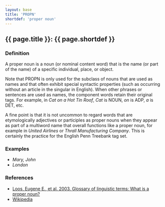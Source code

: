 ```yaml
---
layout: base
title: 'PROPN'
shortdef: 'proper noun'
---
```


## {{ page.title }}: {{ page.shortdef }}

### Definition

A proper noun is a noun (or nominal content word) that is the name (or part of the name) of a specific individual, place, or object.

Note that PROPN is only used for the subclass of nouns that are used as names and that often exhibit special syntactic properties (such as occurring without an article in the singular in English). When other phrases or sentences are used as names, the component words retain their original tags. For example, in _Cat on a Hot Tin Roof_, _Cat_ is NOUN, _on_ is ADP, _a_ is DET, etc. 

A fine point is that it is not uncommon to regard words that are etymologically adjectives or participles as proper nouns when they appear as part of a multiword name that overall functions like a proper noun, for example in _United Airlines_ or _Thrall Manufacturing Company_.  This is certainly the practice for the English Penn Treebank tag set.

### Examples

 - _Mary, John_
 - _London_

### References

* <a href="http://www-01.sil.org/linguistics/GlossaryOfLinguisticTerms/WhatIsAProperNoun.htm">Loos, Eugene E., et al. 2003. Glossary of linguistic terms: What is a proper noun?</a>
* <a href="http://en.wikipedia.org/wiki/Proper_noun">Wikipedia</a>

